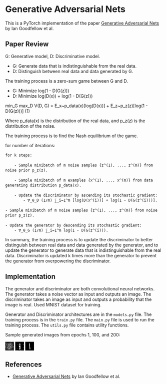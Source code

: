 # Generative Adversarial Nets 

This is a PyTorch implementation of the paper [Generative Adversarial Nets](https://arxiv.org/abs/1406.2661) by Ian Goodfellow et al. 


## Paper Review 

G: Generative model, D: Discriminative model.

- G: Generate data that is indistinguishable from the real data.
- D: Distinguish between real data and data generated by G.

The training process is a zero-sum game between G and D.

- G: Minimize log(1 - D(G(z)))
- D: Minimize log(D(x)) + log(1 - D(G(z)))

min_G max_D V(D, G) = E_x~p_data(x)[log(D(x))] + E_z~p_z(z)[log(1 - D(G(z)))] (1)

Where p_data(x) is the distribution of the real data, and p_z(z) is the distribution of the noise.

The training process is to find the Nash equilibrium of the game.

for number of iterations:

    for k steps:
    
        - Sample minibatch of m noise samples {z^(1), ..., z^(m)} from noise prior p_z(z).

        - Sample minibatch of m examples {x^(1), ..., x^(m)} from data generating distribution p_data(x).

        - Update the discriminator by ascending its stochastic gradient:
            - ∇_θ_D (1/m) ∑_i=1^m [log(D(x^(i))] + log(1 - D(G(z^(i)))].

    - Sample minibatch of m noise samples {z^(1), ..., z^(m)} from noise prior p_z(z).
    
    - Update the generator by descending its stochastic gradient:
        - ∇_θ_G (1/m) ∑_i=1^m log(1 - D(G(z^(i))). 

In summary, the training process is to update the discriminator to better distinguish between real data and data generated by the generator, and to update the generator to generate data that is indistinguishable from the real data. Discriminator is updated k times more than the generator to prevent the generator from overpowering the discriminator.

## Implementation

The generator and discriminator are both convolutional neural networks. The generator takes a noise vector as input and outputs an image. The discriminator takes an image as input and outputs a probability that the image is real. Used MNIST dataset for training.

Generator and Discriminator architectures are in the `models.py` file. The training process is in the `train.py` file. The `main.py` file is used to run the training process. The `utils.py` file contains utility functions. 

Sample generated images from epochs 1, 100, and 200: 

![Epoch 1](images/sample_0.png) ![Epoch 100](images/sample_99.png) ![Epoch 200](images/sample_199.png) 

## References

- [Generative Adversarial Nets](https://arxiv.org/abs/1406.2661) by Ian Goodfellow et al.
